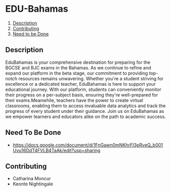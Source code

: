 # EDU-Bahamas

<!-- ## Table of Contents -->

1. [Description](#description)
2. [Contributing](#contributing)
3. [Need to be Done](#NeedtoBeDone)

## Description

EduBahamas is your comprehensive destination for preparing for the BGCSE and BJC exams in the Bahamas. As we continue to 
refine and expand our platform in the beta stage, our commitment to providing top-notch resources remains unwavering. 
Whether you're a student striving for excellence or a dedicated teacher, EduBahamas is here to support your educational journey. 
With our platform, students can conveniently monitor their progress on a per-subject basis, ensuring they're 
well-prepared for their exams.Meanwhile, teachers have the power to create virtual classrooms, enabling them to access invaluable data 
analytics and track the progress of every student under their guidance. Join us on EduBahamas as we empower learners and educators alike on the path to academic success.

## Need To Be Done

- https://docs.google.com/document/d/1FnGawn0mNKhrFI3pRveQ_b001Uvu16DdT4FVLB4TaAk/edit?usp=sharing

## Contributing

- Catharina Moncur
- Keonte Nightingale
